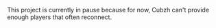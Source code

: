 This project is currently in pause because for now, Cubzh can't provide enough players that often reconnect.
